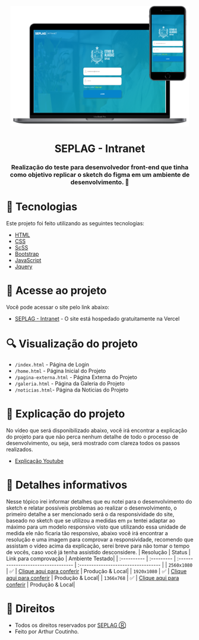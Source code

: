 <p align="center">
   <img src="/images/preview.png" alt="Tela de Login" width="480px"/>
</p>

<h1 align="center">SEPLAG - Intranet</h1>

<h3 align="center">
  Realização do teste para desenvolvedor front-end que tinha como objetivo replicar o sketch do figma em um ambiente de desenvolvimento. 🚀
</h3>

# 🎇 Tecnologias

Este projeto foi feito utilizando as seguintes tecnologias:

* [HTML](https://developer.mozilla.org/pt-BR/docs/Web/HTML)
* [CSS](https://developer.mozilla.org/pt-BR/docs/Web/CSS)
* [ScSS](https://sass-lang.com/)
* [Bootstrap](https://getbootstrap.com/)
* [JavaScript](https://developer.mozilla.org/pt-BR/docs/Web/JavaScript)
* [Jquery](https://jquery.com/)

# 🎯 Acesse ao projeto
Você pode acessar o site pelo link abaixo:
- [SEPLAG - Intranet](https://seplagintranet.vercel.app/index.html) - O site está hospedado gratuitamente na Vercel

# :mag: Visualização do projeto

- `/index.html` - Página de Login
- `/home.html` - Página Inicial do Projeto
- `/pagina-externa.html` - Página Externa do Projeto
- `/galeria.html` - Página da Galeria do Projeto
- `/noticias.html`- Página da Noticias do Projeto

# 🎥 Explicação do projeto
No vídeo que será disponibilizado abaixo, você irá encontrar a explicação do projeto para que não perca nenhum detalhe de todo o processo de desenvolvimento, ou seja, será mostrado com clareza todos os passos realizados.
- [Explicação Youtube](#)

# 📝 Detalhes informativos
Nesse tópico irei informar detalhes que eu notei para o desenvolvimento do sketch e relatar possíveis problemas ao realizar o desenvolvimento,
o primeiro detalhe a ser mencionado será o da responsividade do site, baseado no sketch que se utilizou a medidas em `px` tentei adaptar ao máximo para um modelo responsivo visto que utilizando essa unidade de medida ele não ficaria tão responsivo, abaixo você irá encontrar a resolução e uma imagem para comprovar a responsividade, recomendo que assistam o vídeo acima da explicação, serei breve para não tomar o tempo de vocês, caso você já tenha assistido desconsidere.
| Resolução   | Status       | Link para comprovação                           | Ambiente Testado|
| :---------- | :--------- | :---------------------------------- | :---------------------------------- |
| `2560x1080` | ✅ | [Clique aqui para conferir](https://imgur.com/a/C0JzFqU) | Produção & Local|
| `1920x1080` | ✅ | [Clique aqui para conferir](https://imgur.com/a/ZqpOLcD) | Produção & Local|
| `1366x768`  | ✅ | [Clique aqui para conferir](https://imgur.com/a/4oUlK5W) | Produção & Local|

# 💼 Direitos
- Todos os direitos reservados por [SEPLAG Ⓡ](http://www.seplag.al.gov.br/)
- Feito por Arthur Coutinho.